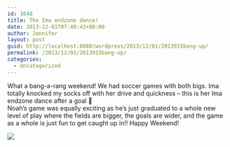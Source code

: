 ```yaml
---
id: 1648
title: The Ima endzone dance!
date: 2013-12-01T07:49:43+00:00
author: Jennifer
layout: post
guid: http://localhost:8888/wordpress/2013/12/01/2013915bang-up/
permalink: /2013/12/01/2013915bang-up/
categories:
  - Uncategorized
---
```

What a bang-a-rang weekend! We had soccer games with both bigs. Ima totally knocked my socks off with her drive and quickness &#8211; this is her Ima endzone dance after a goal 🙂   
Noah&#8217;s game was equally exciting as he&#8217;s just graduated to a whole new level of play where the fields are bigger, the goals are wider, and the game as a whole is just fun to get caught up in!! Happy Weekend!



![](http://static1.squarespace.com/static/50db6bb3e4b015296cd43789/50dfa5b1e4b0dc6320e0b5ea/529aea15e4b0d642edd9adf3/1385884182543/iphone-20131201024942-0.jpg)